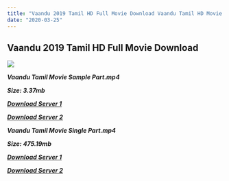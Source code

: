 ```yaml
---
title: "Vaandu 2019 Tamil HD Full Movie Download Vaandu Tamil HD Movie Download"
date: "2020-03-25"
---
```


## Vaandu 2019 Tamil HD Full Movie Download

![](https://images.moviebuff.com/4136949d-333d-41ca-bd7d-bcbcf0f7a57f?w=1000)

**_Vaandu Tamil Movie Sample Part.mp4_**

**_Size: 3.37mb_**

**_[Download Server 1](http://dl2.tamilsrcg.xyz/load/2019/Vaandu/Vaandu{dd491190c7c44e72d5bc6265d8d28d52dc406d5dbea1734fee0f652b09d71bf7}20DVDRIp/Vaandu{dd491190c7c44e72d5bc6265d8d28d52dc406d5dbea1734fee0f652b09d71bf7}20704x300/Vaandu{dd491190c7c44e72d5bc6265d8d28d52dc406d5dbea1734fee0f652b09d71bf7}20(2019){dd491190c7c44e72d5bc6265d8d28d52dc406d5dbea1734fee0f652b09d71bf7}20DVDRip{dd491190c7c44e72d5bc6265d8d28d52dc406d5dbea1734fee0f652b09d71bf7}20Sample{dd491190c7c44e72d5bc6265d8d28d52dc406d5dbea1734fee0f652b09d71bf7}20HD.mp4)_**

**_[Download Server 2](http://dl2.tamilsrcg.xyz/load/2019/Vaandu/Vaandu{dd491190c7c44e72d5bc6265d8d28d52dc406d5dbea1734fee0f652b09d71bf7}20DVDRIp/Vaandu{dd491190c7c44e72d5bc6265d8d28d52dc406d5dbea1734fee0f652b09d71bf7}20704x300/Vaandu{dd491190c7c44e72d5bc6265d8d28d52dc406d5dbea1734fee0f652b09d71bf7}20(2019){dd491190c7c44e72d5bc6265d8d28d52dc406d5dbea1734fee0f652b09d71bf7}20DVDRip{dd491190c7c44e72d5bc6265d8d28d52dc406d5dbea1734fee0f652b09d71bf7}20Sample{dd491190c7c44e72d5bc6265d8d28d52dc406d5dbea1734fee0f652b09d71bf7}20HD.mp4)_**

**_Vaandu Tamil Movie Single Part.mp4_**

**_Size: 475.19mb_**

**_[Download Server 1](http://dl2.tamilsrcg.xyz/load/2019/Vaandu/Vaandu{dd491190c7c44e72d5bc6265d8d28d52dc406d5dbea1734fee0f652b09d71bf7}20DVDRIp/Vaandu{dd491190c7c44e72d5bc6265d8d28d52dc406d5dbea1734fee0f652b09d71bf7}20704x300/Vaandu{dd491190c7c44e72d5bc6265d8d28d52dc406d5dbea1734fee0f652b09d71bf7}20(2019){dd491190c7c44e72d5bc6265d8d28d52dc406d5dbea1734fee0f652b09d71bf7}20DVDRip{dd491190c7c44e72d5bc6265d8d28d52dc406d5dbea1734fee0f652b09d71bf7}20HD.mp4)_**

**_[Download Server 2](http://dl2.tamilsrcg.xyz/load/2019/Vaandu/Vaandu{dd491190c7c44e72d5bc6265d8d28d52dc406d5dbea1734fee0f652b09d71bf7}20DVDRIp/Vaandu{dd491190c7c44e72d5bc6265d8d28d52dc406d5dbea1734fee0f652b09d71bf7}20704x300/Vaandu{dd491190c7c44e72d5bc6265d8d28d52dc406d5dbea1734fee0f652b09d71bf7}20(2019){dd491190c7c44e72d5bc6265d8d28d52dc406d5dbea1734fee0f652b09d71bf7}20DVDRip{dd491190c7c44e72d5bc6265d8d28d52dc406d5dbea1734fee0f652b09d71bf7}20HD.mp4)_**
